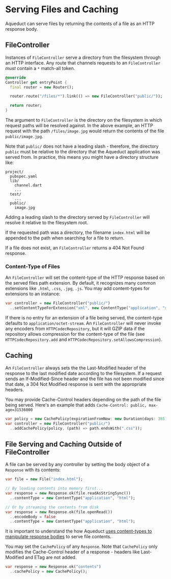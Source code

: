 # Serving Files and Caching

Aqueduct can serve files by returning the contents of a file as an HTTP response body.

## FileController

Instances of `FileController` serve a directory from the filesystem through an HTTP interface. Any route that channels requests to an `FileController` *must* contain a `*` match-all token.


```dart
@override
Controller get entryPoint {
  final router = new Router();

  router.route("/files/*").link(() => new FileController("public/"));

  return router;
}
```

The argument to `FileController` is the directory on the filesystem in which request paths will be resolved against. In the above example, an HTTP request with the path `/files/image.jpg` would return the contents of the file `public/image.jpg`.

Note that `public/` does not have a leading slash - therefore, the directory `public` must be relative to the directory that the Aqueduct application was served from. In practice, this means you might have a directory structure like:

```
project/
  pubspec.yaml  
  lib/
    channel.dart
    ...
  test/
    ...
  public/
    image.jpg
```

Adding a leading slash to the directory served by `FileController` will resolve it relative to the filesystem root.

If the requested path was a directory, the filename `index.html` will be appended to the path when searching for a file to return.

If a file does not exist, an `FileController` returns a 404 Not Found response.

### Content-Type of Files

An `FileController` will set the content-type of the HTTP response based on the served files path extension. By default, it recognizes many common extensions like `.html`, `.css`, `.jpg`, `.js`. You may add content-types for extensions to an instance:

```dart
var controller = new FileController("public/")
  ..setContentTypeForExtension("xml", new ContentType("application", "xml"));
```

If there is no entry for an extension of a file being served, the content-type defaults to `application/octet-stream`. An `FileController` will never invoke any encoders from `HTTPCodecRepository`, but it will GZIP data if the repository allows compression for the content-type of the file (see `HTTPCodecRepository.add` and `HTTPCodecRepository.setAllowsCompression`).

## Caching

An `FileController` always sets the the Last-Modified header of the response to the last modified date according to the filesystem. If a request sends an If-Modified-Since header and the file has not been modified since that date, a 304 Not Modified response is sent with the appropriate headers.

You may provide Cache-Control headers depending on the path of the file being served. Here's an example that adds `Cache-Control: public, max-age=31536000`

```dart
var policy = new CachePolicy(expirationFromNow: new Duration(days: 365));
var controller = new FileController("public/")
  ..addCachePolicy(policy, (path) => path.endsWith(".css"));
```

## File Serving and Caching Outside of FileController

A file can be served by any controller by setting the body object of a `Response` with its contents:

```dart
var file = new File("index.html");

// By loading contents into memory first...
var response = new Response.ok(file.readAsStringSync())
  ..contentType = new ContentType("application", "html");

// Or by streaming the contents from disk
var response = new Response.ok(file.openRead())
  ..encodeBody = false
  ..contentType = new ContentType("application", "html");
```

It is important to understand the how Aqueduct [uses content-types to manipulate response bodies](request_and_response.md) to serve file contents.

You may set the `CachePolicy` of any `Response`. Note that `CachePolicy` only modifies the Cache-Control header of a response - headers like Last-Modified and ETag are not added.

```dart
var response = new Response.ok("contents")
  ..cachePolicy = new CachePolicy();
```
